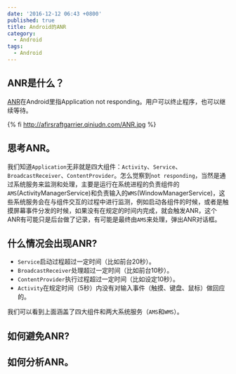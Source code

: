 ```yaml
---
date: '2016-12-12 06:43 +0800'
published: true
title: Android的ANR
category:
  - Android
tags:
  - Android
---
```

## ANR是什么？

[ANR](https://developer.android.google.cn/training/articles/perf-anr.html#anr)在Android里指Application not responding。用户可以终止程序，也可以继续等待。

{% fi http://afirsraftgarrier.qiniudn.com/ANR.jpg %}

## 思考ANR。

我们知道`Application`无非就是四大组件：`Activity`、`Service`、`BroadcastReceiver`、`ContentProvider`。怎么觉察到`not responding`，当然是通过系统服务来监测和处理，主要是运行在系统进程的负责组件的`AMS`(ActivityManagerService)和负责输入的`WMS`(WindowManagerService)，这些系统服务会在与组件交互的过程中进行监测，例如启动各组件的时候，或者是触摸屏幕事件分发的时候，如果没有在规定的时间内完成，就会触发ANR，这个ANR有可能只是后台做了记录，有可能是最终由`AMS`来处理，弹出ANR对话框。


## 什么情况会出现ANR?

* `Service`启动过程超过一定时间（比如前台20秒）。
* `BroadcastReceiver`处理超过一定时间（比如前台10秒）。
* `ContentProvider`执行过程超过一定时间（比如设定10秒）。
* `Activity`在规定时间（5秒）内没有对输入事件（触摸、键盘、鼠标）做回应的。

我们可以看到上面涵盖了四大组件和两大系统服务（`AMS`和`WMS`）。

## 如何避免ANR?



## 如何分析ANR。
